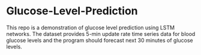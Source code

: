 # Glucose-Level-Prediction

This repo is a demonstration of glucose level prediction using LSTM networks. 
The dataset provides 5-min update rate time series data for blood glucose levels and the program should forecast next 30 minutes of glucose levels.
